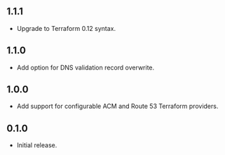 ## 1.1.1

- Upgrade to Terraform 0.12 syntax.

## 1.1.0

- Add option for DNS validation record overwrite.

## 1.0.0

- Add support for configurable ACM and Route 53 Terraform providers.

## 0.1.0

- Initial release.
